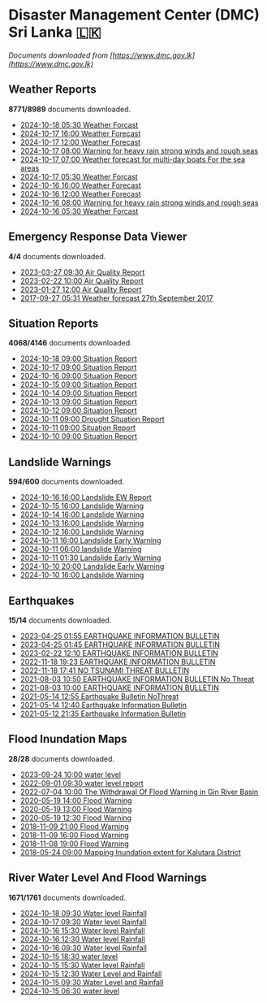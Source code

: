 # Disaster Management Center (DMC) Sri Lanka :sri_lanka:

*Documents downloaded from [https://www.dmc.gov.lk](https://www.dmc.gov.lk)*

## Weather Reports

**8771/8989** documents downloaded.

* [2024-10-18 05:30 Weather Forcast](data/weather-reports/20241018.0530.weather-forcast.pdf)
* [2024-10-17 16:00 Weather Forecast](data/weather-reports/20241017.1600.weather-forecast.pdf)
* [2024-10-17 12:00 Weather Forecast](data/weather-reports/20241017.1200.weather-forecast.pdf)
* [2024-10-17 08:00 Warning for heavy rain strong winds and rough seas](data/weather-reports/20241017.0800.warning-for-heavy-rain-strong-winds-and-rough-seas.pdf)
* [2024-10-17 07:00 Weather forecast for multi-day boats For the sea areas](data/weather-reports/20241017.0700.weather-forecast-for-multiday-boats-for-the-sea-areas.pdf)
* [2024-10-17 05:30 Weather Forcast](data/weather-reports/20241017.0530.weather-forcast.pdf)
* [2024-10-16 16:00 Weather Forecast](data/weather-reports/20241016.1600.weather-forecast.pdf)
* [2024-10-16 12:00 Weather Forecast](data/weather-reports/20241016.1200.weather-forecast.pdf)
* [2024-10-16 08:00 Warning for heavy rain strong winds and rough seas](data/weather-reports/20241016.0800.warning-for-heavy-rain-strong-winds-and-rough-seas.pdf)
* [2024-10-16 05:30 Weather Forcast](data/weather-reports/20241016.0530.weather-forcast.pdf)

## Emergency Response Data Viewer

**4/4** documents downloaded.

* [2023-03-27 09:30 Air Quality Report](data/emergency-response-data-viewer/20230327.0930.air-quality-report.pdf)
* [2023-02-22 10:00 Air Quality Report](data/emergency-response-data-viewer/20230222.1000.air-quality-report.pdf)
* [2023-01-27 12:00 Air Quality Report](data/emergency-response-data-viewer/20230127.1200.air-quality-report.pdf)
* [2017-09-27 05:31 Weather forecast 27th September 2017](data/emergency-response-data-viewer/20170927.0531.weather-forecast-27th-september-2017.pdf)

## Situation Reports

**4068/4146** documents downloaded.

* [2024-10-18 09:00 Situation Report](data/situation-reports/20241018.0900.situation-report.pdf)
* [2024-10-17 09:00 Situation Report](data/situation-reports/20241017.0900.situation-report.pdf)
* [2024-10-16 09:00 Situation Report](data/situation-reports/20241016.0900.situation-report.pdf)
* [2024-10-15 09:00 Situation Report](data/situation-reports/20241015.0900.situation-report.pdf)
* [2024-10-14 09:00 Situation Report](data/situation-reports/20241014.0900.situation-report.pdf)
* [2024-10-13 09:00 Situation Report](data/situation-reports/20241013.0900.situation-report.pdf)
* [2024-10-12 09:00 Situation Report](data/situation-reports/20241012.0900.situation-report.pdf)
* [2024-10-11 09:00 Drought Situation Report](data/situation-reports/20241011.0900.drought-situation-report.pdf)
* [2024-10-11 09:00 Situation Report](data/situation-reports/20241011.0900.situation-report.pdf)
* [2024-10-10 09:00 Situation Report](data/situation-reports/20241010.0900.situation-report.pdf)

## Landslide Warnings

**594/600** documents downloaded.

* [2024-10-16 16:00 Landslide EW Report](data/landslide-warnings/20241016.1600.landslide-ew-report.pdf)
* [2024-10-15 16:00 Landslide Warning](data/landslide-warnings/20241015.1600.landslide-warning.pdf)
* [2024-10-14 16:00 Landslide Warning](data/landslide-warnings/20241014.1600.landslide-warning.pdf)
* [2024-10-13 16:00 Landslide Warning](data/landslide-warnings/20241013.1600.landslide-warning.pdf)
* [2024-10-12 16:00 Landslide Warning](data/landslide-warnings/20241012.1600.landslide-warning.pdf)
* [2024-10-11 16:00 Landslide Early Warning](data/landslide-warnings/20241011.1600.landslide-early-warning.pdf)
* [2024-10-11 06:00 landslide Warning](data/landslide-warnings/20241011.0600.landslide-warning.pdf)
* [2024-10-11 01:30 Landslide Early Warning](data/landslide-warnings/20241011.0130.landslide-early-warning.pdf)
* [2024-10-10 20:00 Landslide Early Warning](data/landslide-warnings/20241010.2000.landslide-early-warning.pdf)
* [2024-10-10 16:00 Landslide Warning](data/landslide-warnings/20241010.1600.landslide-warning.pdf)

## Earthquakes

**15/14** documents downloaded.

* [2023-04-25 01:55 EARTHQUAKE INFORMATION BULLETIN](data/earthquakes/20230425.0155.earthquake-information-bulletin.pdf)
* [2023-04-25 01:45 EARTHQUAKE INFORMATION BULLETIN](data/earthquakes/20230425.0145.earthquake-information-bulletin.pdf)
* [2023-02-22 12:10 EARTHQUAKE INFORMATION BULLETIN](data/earthquakes/20230222.1210.earthquake-information-bulletin.pdf)
* [2022-11-18 19:23 EARTHQUAKE INFORMATION BULLETIN](data/earthquakes/20221118.1923.earthquake-information-bulletin.pdf)
* [2022-11-18 17:41 NO TSUNAMI THREAT BULLETIN](data/earthquakes/20221118.1741.no-tsunami-threat-bulletin.pdf)
* [2021-08-03 10:50 EARTHQUAKE INFORMATION BULLETIN No Threat](data/earthquakes/20210803.1050.earthquake-information-bulletin-no-threat.pdf)
* [2021-08-03 10:00 EARTHQUAKE INFORMATION BULLETIN](data/earthquakes/20210803.1000.earthquake-information-bulletin.pdf)
* [2021-05-14 12:55 Earthquake Bulletin NoThreat](data/earthquakes/20210514.1255.earthquake-bulletin-nothreat.pdf)
* [2021-05-14 12:40 Earthquake Information Bulletin](data/earthquakes/20210514.1240.earthquake-information-bulletin.pdf)
* [2021-05-12 21:35 Earthquake Information Bulletin](data/earthquakes/20210512.2135.earthquake-information-bulletin.pdf)

## Flood Inundation Maps

**28/28** documents downloaded.

* [2023-09-24 10:00 water level](data/flood-inundation-maps/20230924.1000.water-level.pdf)
* [2022-09-01 09:30 water level report](data/flood-inundation-maps/20220901.0930.water-level-report.pdf)
* [2022-07-04 10:00 The Withdrawal Of Flood Warning in Gin River Basin](data/flood-inundation-maps/20220704.1000.the-withdrawal-of-flood-warning-in-gin-river-basin.pdf)
* [2020-05-19 14:00 Flood Warning](data/flood-inundation-maps/20200519.1400.flood-warning.pdf)
* [2020-05-19 13:00 Flood Warning](data/flood-inundation-maps/20200519.1300.flood-warning.pdf)
* [2020-05-19 12:30 Flood Warning](data/flood-inundation-maps/20200519.1230.flood-warning.pdf)
* [2018-11-09 21:00 Flood Warning](data/flood-inundation-maps/20181109.2100.flood-warning.PDF)
* [2018-11-09 16:00 Flood Warning](data/flood-inundation-maps/20181109.1600.flood-warning.PDF)
* [2018-11-08 19:00 Flood Warning](data/flood-inundation-maps/20181108.1900.flood-warning.PDF)
* [2018-05-24 09:00 Mapping Inundation extent for Kalutara District](data/flood-inundation-maps/20180524.0900.mapping-inundation-extent-for-kalutara-district.pdf)

## River Water Level And Flood Warnings

**1671/1761** documents downloaded.

* [2024-10-18 09:30 Water level  Rainfall](data/river-water-level-and-flood-warnings/20241018.0930.water-level-rainfall.jpg)
* [2024-10-17 09:30 Water level  Rainfall](data/river-water-level-and-flood-warnings/20241017.0930.water-level-rainfall.jpg)
* [2024-10-16 15:30 Water level  Rainfall](data/river-water-level-and-flood-warnings/20241016.1530.water-level-rainfall.jpg)
* [2024-10-16 12:30 Water level  Rainfall](data/river-water-level-and-flood-warnings/20241016.1230.water-level-rainfall.jpg)
* [2024-10-16 09:30 Water level  Rainfall](data/river-water-level-and-flood-warnings/20241016.0930.water-level-rainfall.jpg)
* [2024-10-15 18:30 water level](data/river-water-level-and-flood-warnings/20241015.1830.water-level.jpg)
* [2024-10-15 15:30 Water level  Rainfall](data/river-water-level-and-flood-warnings/20241015.1530.water-level-rainfall.jpg)
* [2024-10-15 12:30 Water Level and Rainfall](data/river-water-level-and-flood-warnings/20241015.1230.water-level-and-rainfall.jpg)
* [2024-10-15 09:30 Water Level and Rainfall](data/river-water-level-and-flood-warnings/20241015.0930.water-level-and-rainfall.jpg)
* [2024-10-15 06:30 water level](data/river-water-level-and-flood-warnings/20241015.0630.water-level.jpg)
